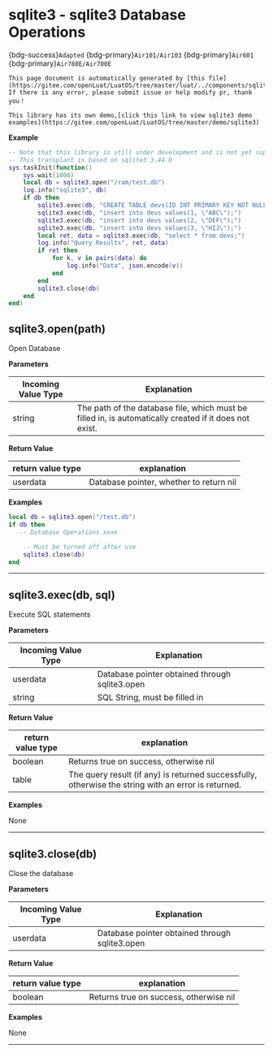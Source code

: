 # sqlite3 - sqlite3 Database Operations

{bdg-success}`Adapted` {bdg-primary}`Air101/Air103` {bdg-primary}`Air601` {bdg-primary}`Air780E/Air700E`

```{note}
This page document is automatically generated by [this file](https://gitee.com/openLuat/LuatOS/tree/master/luat/../components/sqlite3/binding/luat_lib_sqlite.c). If there is any error, please submit issue or help modify pr, thank you！
```

```{tip}
This library has its own demo,[click this link to view sqlite3 demo examples](https://gitee.com/openLuat/LuatOS/tree/master/demo/sqlite3)
```

**Example**

```lua
-- Note that this library is still under development and is not yet supported by most BSPs
-- This transplant is based on sqlite3 3.44.0
sys.taskInit(function()
    sys.wait(1000)
    local db = sqlite3.open("/ram/test.db")
    log.info("sqlite3", db)
    if db then
        sqlite3.exec(db, "CREATE TABLE devs(ID INT PRIMARY KEY NOT NULL, name CHAR(50));")
        sqlite3.exec(db, "insert into devs values(1, \"ABC\");")
        sqlite3.exec(db, "insert into devs values(2, \"DEF\");")
        sqlite3.exec(db, "insert into devs values(3, \"HIJ\");")
        local ret, data = sqlite3.exec(db, "select * from devs;")
        log.info("Query Results", ret, data)
        if ret then
            for k, v in pairs(data) do
                log.info("Data", json.encode(v))
            end
        end
        sqlite3.close(db)
    end
end)

```

## sqlite3.open(path)



Open Database

**Parameters**

|Incoming Value Type | Explanation|
|-|-|
|string|The path of the database file, which must be filled in, is automatically created if it does not exist.|

**Return Value**

|return value type | explanation|
|-|-|
|userdata|Database pointer, whether to return nil|

**Examples**

```lua
local db = sqlite3.open("/test.db")
if db then
   -- Database Operations xxxx

    -- Must be turned off after use
    sqlite3.close(db)
end

```

---

## sqlite3.exec(db, sql)



Execute SQL statements

**Parameters**

|Incoming Value Type | Explanation|
|-|-|
|userdata|Database pointer obtained through sqlite3.open|
|string|SQL String, must be filled in|

**Return Value**

|return value type | explanation|
|-|-|
|boolean|Returns true on success, otherwise nil|
|table|The query result (if any) is returned successfully, otherwise the string with an error is returned.|

**Examples**

None

---

## sqlite3.close(db)



Close the database

**Parameters**

|Incoming Value Type | Explanation|
|-|-|
|userdata|Database pointer obtained through sqlite3.open|

**Return Value**

|return value type | explanation|
|-|-|
|boolean|Returns true on success, otherwise nil|

**Examples**

None

---

